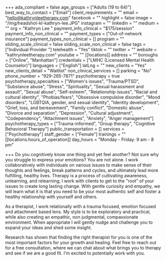 +++
ada_compliant = false
age_groups = ["Adults (19 to 64)"]
best_way_to_contact = ["Email"]
client_requirements = ""
email = "hello@kathrynleetherapy.com"
facebook = ""
highlight = false
image = "/img/headshot-kl-kathryn-lee.JPG"
instagram = ""
linkedin = ""
medium = ""
org = "Kathryn Lee "
payment_info_clinical = "$175/session"
payment_info_non_clinical = ""
payment_types = ["Out-of-network insurance"]
payment_types_non_clinical = []
program = ""
sliding_scale_clinical = false
sliding_scale_non_clinical = false
tags = ["Individual Provider "]
telehealth = "Yes"
tiktok = ""
twitter = ""
website = "kathrynleetherapy.com"
youtube = ""
[[locations]]
address = ""
boroughs = ["Online", "Manhattan"]
credentials = ["LMHC (Licensed Mental Health Counselor)"]
languages = ["English"]
latLng = ""
new_clients = "Yes"
new_clients_detail = "Waitlist"
non_clinical_services = []
parking = "No"
phone_number = "929-265-7871"
psychotherapy = true
psychotherapy_specialties = ["Women's issues", "Trauma/PTSD", "Substance abuse", "Stress", "Spirituality", "Sexual harassment and assault", "Sexual abuse", "Self-esteem", "Relationship issues", "Racial and cultural identity", "Phobias/fears", "Obsessive compulsive disorder", "Mood disorders", "LGBTQIA, gender, and sexual identity", "Identity development", "Grief, loss, and bereavement", "Family conflict", "Domestic abuse", "Divorce and separation", "Depression", "Cultural adjustment", "Codependency", "Attachment issues", "Anxiety", "Anger management"]
psychotherapy_types = ["Trauma-informed", "Group therapy", "Cognitive Behavioral Therapy"]
public_transportation = []
services = ["Psychotherapy"]
staff_gender = ["Female"]
trainings = ""
[[locations.hours_of_operation]]
day_hours = "Monday - Friday: 9 am - 8 pm"

+++
Do you cognitively know one thing and yet feel another? Not sure why you struggle to express your emotions? You are not alone. I work collaboratively with individuals on various issues to make sense of their thoughts and feelings, break patterns and cycles, and ultimately lead more fulfilling, healthy lives. Therapy is a process of cultivating awareness, unlearning, and relearning; I work with clients to get to the "root" of your issues to create long lasting change. With gentle curiosity and empathy, we will learn what it is that you need to be your most authentic self and foster a healthy relationship with yourself and others.  
  
As a therapist, I work relationally with a trauma focused, emotion focused and attachment based lens. My style is to be exploratory and practical, while also creating an empathic, non judgmental, compassionate environment. When appropriate I will gently nudge and challenge you to expand your ideas and shed some insight.  
  
Research has shown that finding the right therapist for you is one of the most important factors for your growth and healing. Feel free to reach out for a free consultation, where we can chat about what brings you to therapy and see if we are a good fit. I'm excited to potentially work with you.
